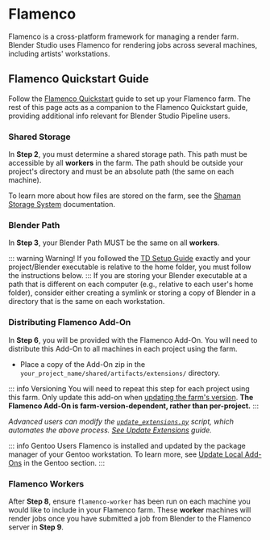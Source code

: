 # Flamenco
Flamenco is a cross-platform framework for managing a render farm. Blender Studio uses Flamenco for rendering jobs across several machines, including artists' workstations.

## Flamenco Quickstart Guide
Follow the [Flamenco Quickstart](https://flamenco.blender.org/usage/quickstart/) guide to set up your Flamenco farm. The rest of this page acts as a companion to the Flamenco Quickstart guide, providing additional info relevant for Blender Studio Pipeline users.

### Shared Storage 
In **Step 2**, you must determine a shared storage path. This path must be accessible by all **workers** in the farm. The path should be outside your project's directory and must be an absolute path (the same on each machine).

To learn more about how files are stored on the farm, see the [Shaman Storage System](https://flamenco.blender.org/usage/shared-storage/shaman/) documentation.

### Blender Path
In **Step 3**, your Blender Path MUST be the same on all **workers**.

::: warning  Warning!
If you followed the [TD Setup Guide](blender_setup) exactly and your project/Blender executable is relative to the home folder, you must follow the instructions below.
:::
If you are storing your Blender executable at a path that is different on each computer (e.g., relative to each user's home folder), consider either creating a symlink or storing a copy of Blender in a directory that is the same on each workstation.

### Distributing Flamenco Add-On
In **Step 6**, you will be provided with the Flamenco Add-On. You will need to distribute this Add-On to all machines in each project using the farm.

- Place a copy of the Add-On zip in the `your_project_name/shared/artifacts/extensions/` directory.

::: info  Versioning
You will need to repeat this step for each project using this farm. Only update this add-on when [updating the farm's version](https://flamenco.blender.org/usage/upgrading/). **The Flamenco Add-On is farm-version-dependent, rather than per-project.**
:::

*Advanced users can modify the [`update_extensions.py`](https://projects.blender.org/studio/blender-studio-tools/src/branch/main/scripts/project-tools/update_extensions.py) script, which automates the above process. [See Update Extensions](extensions_setup#modify-update-extensions-script) guide.*

::: info Gentoo Users
Flamenco is installed and updated by the package manager of your Gentoo workstation. To learn more, see [Update Local Add-Ons](/gentoo/td/maintaince#update-local-add-ons) in the Gentoo section.
:::

### Flamenco Workers
After **Step 8**, ensure `flamenco-worker` has been run on each machine you would like to include in your Flamenco farm. These **worker** machines will render jobs once you have submitted a job from Blender to the Flamenco server in **Step 9**.
<!--
This is included because running Flamenco Worker is not mentioned in the quickstart guide, at the time of writing. 
-->
